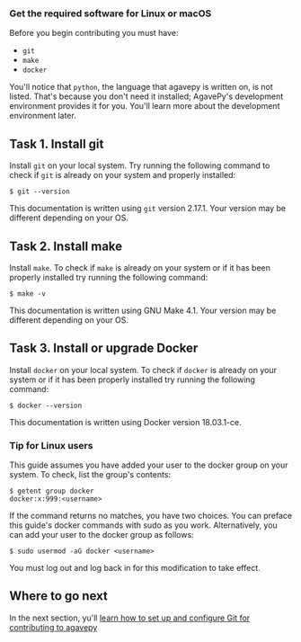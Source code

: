 ### Get the required software for Linux or macOS

Before you begin contributing you must have:

* `git`
* `make`
* `docker`

You'll notice that `python`, the language that agavepy is written on, is not
listed.
That's because you don't need it installed; AgavePy's development environment
provides it for you.
You'll learn more about the development environment later.


## Task 1. Install git
Install `git` on your local system.
Try running the following command to check if `git` is already on your system
and properly installed:
```
$ git --version
```

This documentation is written using `git` version 2.17.1.
Your version may be different depending on your OS.


## Task 2. Install make
Install `make`.
To check if `make` is already on your system or if it has been properly installed
try running the following command:
```
$ make -v
```
This documentation is written using GNU Make 4.1.
Your version may be different depending on your OS.


## Task 3. Install or upgrade Docker
Install `docker` on your local system.
To check if `docker` is already on your system or if it has been properly installed
try running the following command:
```
$ docker --version
```
This documentation is written using Docker version 18.03.1-ce.


### Tip for Linux users
This guide assumes you have added your user to the docker group on your system.
To check, list the group's contents:
```
$ getent group docker
docker:x:999:<username>
```

If the command returns no matches, you have two choices. 
You can preface this guide's docker commands with sudo as you work. 
Alternatively, you can add your user to the docker group as follows:
```
$ sudo usermod -aG docker <username>
```
You must log out and log back in for this modification to take effect.


## Where to go next
In the next section, yu'll [learn how to set up and configure Git for
contributing to agavepy](set-up-git.md)
